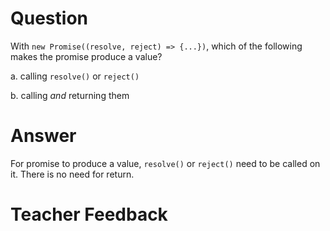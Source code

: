 # Question

With `new Promise((resolve, reject) => {...})`, which of the following makes the promise produce a value?

a. calling `resolve()` or `reject()`

b. calling _and_ returning them

# Answer

For promise to produce a value, `resolve()` or `reject()` need to be called on it. There is no need for return.

# Teacher Feedback
